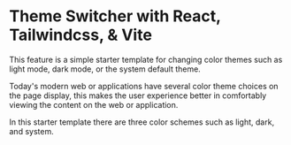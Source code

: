 # Theme Switcher with React, Tailwindcss, & Vite

This feature is a simple starter template for changing color themes such as light mode, dark mode, or the system default theme.

Today's modern web or applications have several color theme choices on the page display, this makes the user experience better in comfortably viewing the content on the web or application.

In this starter template there are three color schemes such as light, dark, and system.